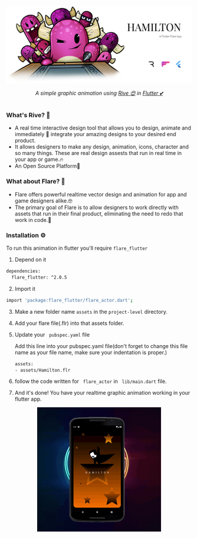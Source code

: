 
<p align="center">
  <a href="https://github.com/Singh-Shivani/Hamilton_Flare">
    <img src="images/final grroup.png" alt="Logo" style="width:500"> 
  </a>
</p>

<p align ="center"> 
<i>A simple graphic animation using <a href="https://rive.app/">Rive 😍</a>  in <a href="https://flutter.dev/">Flutter 💕</a> </i>
<br><br>

### What's Rive? 🤔

  - A real time interactive design tool that allows you to design, animate and immediately 🤩 integrate your amazing designs to your desired end product.
  - It allows designers to make any design, animation, icons, character and so many things. These are real design assests that run in real time in your app or game.🔥
  - An Open Source Platform🖤 
  
  
### What about Flare? 👀

  - Flare offers powerful realtime vector design and animation for app and game designers alike.🤓
  - The primary goal of Flare is to allow designers to work directly with assets that run in their final product, eliminating the need to redo that work in code.🦾

### Installation ⚙️

 To run this animation in flutter you'll require ```flare_flutter```
   1. Depend on it
   ```sh
   dependencies:
     flare_flutter: ^2.0.5
```

  
  2. Import it
  ```sh
  import 'package:flare_flutter/flare_actor.dart';
``` 
  
  3. Make a new folder name ```assets``` in the  ```project-level``` directory.
  

  
  4. Add your flare file(.flr) into that assets folder.

 
  
  5. Update your ``` pubspec.yaml``` file
  
     Add this line into your pubspec.yaml file(don't forget to change this file name as your file name, make sure your indentation is proper.)
     ```sh
     assets:
     - assets/Hamilton.flr
     ```
   
  6. follow the code written for ``` flare_actor``` in ``` lib/main.dart``` file.
  
  
  7. And it's done! You have your realtime graphic animation working in your flutter app.


  
    

  <p align="center">
    <img src="images/ezgif.com-crop.gif" alt="Logo" style="width:700"> 
</p>
